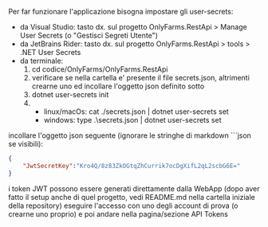 Per far funzionare l'applicazione bisogna impostare gli user-secrets:

- da Visual Studio:         tasto dx. sul progetto OnlyFarms.RestApi > Manage User Secrets (o "Gestisci Segreti Utente")
- da JetBrains Rider:       tasto dx. sul progetto OnlyFarms.RestApi > tools > .NET User Secrets
- da terminale: 
  1) cd codice/OnlyFarms/OnlyFarms.RestApi
  2) verificare se nella cartella e' presente il file secrets.json, altrimenti crearne uno ed incollare l'oggetto json definito sotto 
  3) dotnet user-secrets init
  4)
     - linux/macOs: cat ./secrets.json | dotnet user-secrets set
     - windows: type .\secrets.json | dotnet user-secrets set

incollare l'oggetto json seguente (ignorare le stringhe di markdown ```json se visibili):

```json
{
    "JwtSecretKey":"Kro4Q/8z83ZkOGtqZhCurrik7ocDgXifL2qL2scbG6E="
}
```

i token JWT possono essere generati direttamente dalla WebApp (dopo aver fatto il setup anche di quel progetto, vedi README.md nella cartella iniziale della repository)
eseguire l'accesso con uno degli account di prova (o crearne uno proprio) e poi andare nella pagina/sezione API Tokens